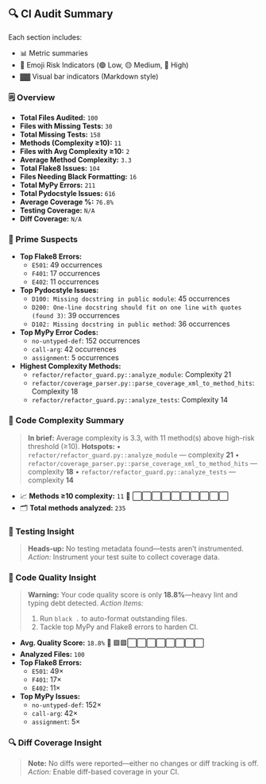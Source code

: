 
## 🔍 CI Audit Summary

Each section includes:
- 📊 Metric summaries
- 🚨 Emoji Risk Indicators (🟢 Low, 🟡 Medium, 🔴 High)
- ▓▓ Visual bar indicators (Markdown style)

### 🗒️ Overview

- **Total Files Audited:** `100`
- **Files with Missing Tests:** `30`
- **Total Missing Tests:** `158`
- **Methods (Complexity ≥10):** `11`
- **Files with Avg Complexity ≥10:** `2`
- **Average Method Complexity:** `3.3`
- **Total Flake8 Issues:** `104`
- **Files Needing Black Formatting:** `16`
- **Total MyPy Errors:** `211`
- **Total Pydocstyle Issues:** `616`
- **Average Coverage %:** `76.8%`
- **Testing Coverage:** `N/A`
- **Diff Coverage:** `N/A`

### 🎯 Prime Suspects

- **Top Flake8 Errors:**
  - `E501`: 49 occurrences
  - `F401`: 17 occurrences
  - `E402`: 11 occurrences
- **Top Pydocstyle Issues:**
  - `D100: Missing docstring in public module`: 45 occurrences
  - `D200: One-line docstring should fit on one line with quotes (found 3)`: 39 occurrences
  - `D102: Missing docstring in public method`: 36 occurrences
- **Top MyPy Error Codes:**
  - `no-untyped-def`: 152 occurrences
  - `call-arg`: 42 occurrences
  - `assignment`: 5 occurrences
- **Highest Complexity Methods:**
  - `refactor/refactor_guard.py::analyze_module`: Complexity 21
  - `refactor/coverage_parser.py::parse_coverage_xml_to_method_hits`: Complexity 18
  - `refactor/refactor_guard.py::analyze_tests`: Complexity 14

### 🧠 Code Complexity Summary
> **In brief:** Average complexity is 3.3, with 11 method(s) above high-risk threshold (≥10).
> **Hotspots:**
> • `refactor/refactor_guard.py::analyze_module` — complexity **21**
> • `refactor/coverage_parser.py::parse_coverage_xml_to_method_hits` — complexity **18**
> • `refactor/refactor_guard.py::analyze_tests` — complexity **14**
- 📈 **Methods ≥10 complexity:** `11` 🔴 ⬜⬜⬜⬜⬜⬜⬜⬜⬜⬜  
- 🗂️ **Total methods analyzed:** `235`  

### 🧪 Testing Insight
> **Heads‑up:** No testing metadata found—tests aren’t instrumented.
> *Action:* Instrument your test suite to collect coverage data.

### 🧼 Code Quality Insight
> **Warning:** Your code quality score is only **18.8%**—heavy lint and typing debt detected.
> *Action Items:*
> 1. Run `black .` to auto-format outstanding files.
> 2. Tackle top MyPy and Flake8 errors to harden CI.

- **Avg. Quality Score:** `18.8%` 🔴 🟩🟩⬜⬜⬜⬜⬜⬜⬜⬜  
- **Analyzed Files:** `100`  
- **Top Flake8 Errors:**
  - `E501`: 49×
  - `F401`: 17×
  - `E402`: 11×
- **Top MyPy Issues:**
  - `no-untyped-def`: 152×
  - `call-arg`: 42×
  - `assignment`: 5×

### 🔍 Diff Coverage Insight
> **Note:** No diffs were reported—either no changes or diff tracking is off.
> *Action:* Enable diff-based coverage in your CI.
